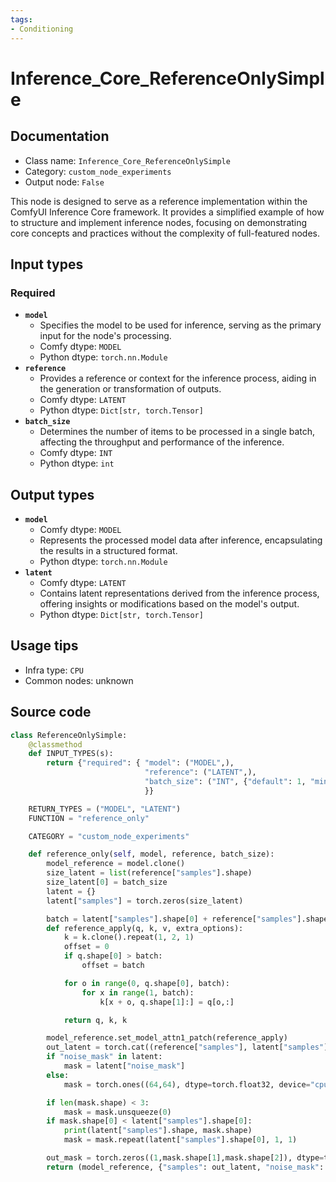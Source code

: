 ```yaml
---
tags:
- Conditioning
---
```


# Inference_Core_ReferenceOnlySimple
## Documentation
- Class name: `Inference_Core_ReferenceOnlySimple`
- Category: `custom_node_experiments`
- Output node: `False`

This node is designed to serve as a reference implementation within the ComfyUI Inference Core framework. It provides a simplified example of how to structure and implement inference nodes, focusing on demonstrating core concepts and practices without the complexity of full-featured nodes.
## Input types
### Required
- **`model`**
    - Specifies the model to be used for inference, serving as the primary input for the node's processing.
    - Comfy dtype: `MODEL`
    - Python dtype: `torch.nn.Module`
- **`reference`**
    - Provides a reference or context for the inference process, aiding in the generation or transformation of outputs.
    - Comfy dtype: `LATENT`
    - Python dtype: `Dict[str, torch.Tensor]`
- **`batch_size`**
    - Determines the number of items to be processed in a single batch, affecting the throughput and performance of the inference.
    - Comfy dtype: `INT`
    - Python dtype: `int`
## Output types
- **`model`**
    - Comfy dtype: `MODEL`
    - Represents the processed model data after inference, encapsulating the results in a structured format.
    - Python dtype: `torch.nn.Module`
- **`latent`**
    - Comfy dtype: `LATENT`
    - Contains latent representations derived from the inference process, offering insights or modifications based on the model's output.
    - Python dtype: `Dict[str, torch.Tensor]`
## Usage tips
- Infra type: `CPU`
- Common nodes: unknown


## Source code
```python
class ReferenceOnlySimple:
    @classmethod
    def INPUT_TYPES(s):
        return {"required": { "model": ("MODEL",),
                              "reference": ("LATENT",),
                              "batch_size": ("INT", {"default": 1, "min": 1, "max": 64})
                              }}

    RETURN_TYPES = ("MODEL", "LATENT")
    FUNCTION = "reference_only"

    CATEGORY = "custom_node_experiments"

    def reference_only(self, model, reference, batch_size):
        model_reference = model.clone()
        size_latent = list(reference["samples"].shape)
        size_latent[0] = batch_size
        latent = {}
        latent["samples"] = torch.zeros(size_latent)

        batch = latent["samples"].shape[0] + reference["samples"].shape[0]
        def reference_apply(q, k, v, extra_options):
            k = k.clone().repeat(1, 2, 1)
            offset = 0
            if q.shape[0] > batch:
                offset = batch

            for o in range(0, q.shape[0], batch):
                for x in range(1, batch):
                    k[x + o, q.shape[1]:] = q[o,:]

            return q, k, k

        model_reference.set_model_attn1_patch(reference_apply)
        out_latent = torch.cat((reference["samples"], latent["samples"]))
        if "noise_mask" in latent:
            mask = latent["noise_mask"]
        else:
            mask = torch.ones((64,64), dtype=torch.float32, device="cpu")

        if len(mask.shape) < 3:
            mask = mask.unsqueeze(0)
        if mask.shape[0] < latent["samples"].shape[0]:
            print(latent["samples"].shape, mask.shape)
            mask = mask.repeat(latent["samples"].shape[0], 1, 1)

        out_mask = torch.zeros((1,mask.shape[1],mask.shape[2]), dtype=torch.float32, device="cpu")
        return (model_reference, {"samples": out_latent, "noise_mask": torch.cat((out_mask, mask))})

```
